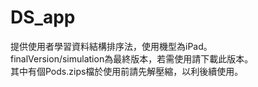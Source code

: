# DS_app
提供使用者學習資料結構排序法，使用機型為iPad。<br>
finalVersion/simulation為最終版本，若需使用請下載此版本。<br>
其中有個Pods.zips檔於使用前請先解壓縮，以利後續使用。
